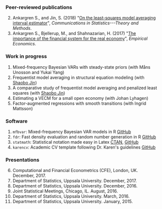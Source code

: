 ### Peer-reviewed publications

2. Ankargren S., and Jin, S. (2018) "[On the least-squares model averaging interval estimator](http://www.tandfonline.com/doi/full/10.1080/03610926.2017.1300272)", *Communications in Statistics---Theory and Methods*.
1. Ankargren S., Bjellerup, M., and Shahnazarian, H. (2017) "[The importance of the financial system for the real economy](http://link.springer.com/article/10.1007/s00181-016-1175-4)", *Empirical Economics*.

### Work in progress

1. Mixed-frequency Bayesian VARs with steady-state priors (with Måns Unosson and Yukai Yang)
2. Frequentist model averaging in structural equation modeling (with [Shaobo Jin](http://katalog.uu.se/profile/?id=N11-1506))
3. A comparative study of frequentist model averaging and penalized least squares (with [Shaobo Jin](http://katalog.uu.se/profile/?id=N11-1506))
4. Estimating a VECM for a small open economy (with Johan Lyhagen)
5. Factor-augmented regressions with smooth transitions (with Ingrid Mattsson)

### Software

1. `mfbvar`: Mixed-frequency Bayesian VAR models in R [GitHub](https://github.com/ankargren/mfbvar)
2. `fdr`: Fast density evaluation and random number generation in R [GitHub](https://github.com/ankargren/fdr)
3. `statmath`: Statistical notation made easy in Latex [CTAN](https://ctan.org/pkg/statmath), [GitHub](https://github.com/ankargren/statmath)
4. `karencv`: Academic CV template following Dr. Karen's guidelines [GitHub](https://github.com/ankargren/karencv)


### Presentations
6. Computational and Financial Econometrics (CFE), London, UK. December, 2017. 
5. Department of Statistics, Uppsala University. December, 2017. 
4. Department of Statistics, Uppsala University. December, 2016.
3. Joint Statistical Meetings, Chicago, IL. August, 2016.
2. Department of Statistics, Uppsala University. March, 2016.
1. Department of Statistics, Uppsala University. January, 2015.